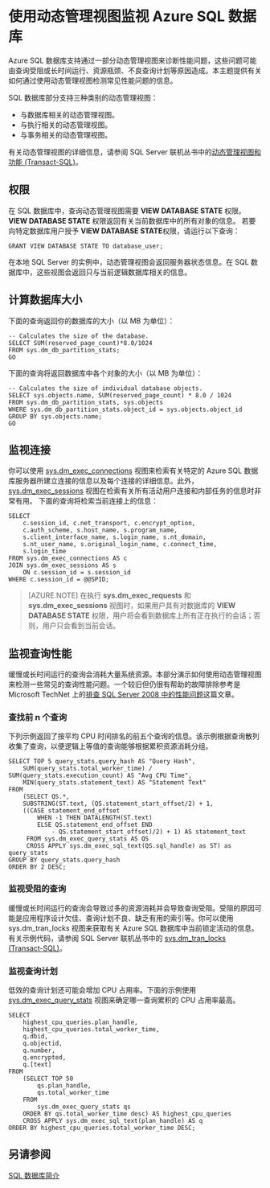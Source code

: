 <properties
   pageTitle="使用动态管理视图监视 Azure SQL 数据库 | Azure"
   description="了解如何通过使用动态管理视图检测常见性能问题来监视 Azure SQL 数据库。"
   services="sql-database"
   documentationCenter=""
   authors="BYHAM"
   manager="jeffreyg"
   editor=""
   tags=""/>

<tags
   ms.service="sql-database"
   ms.date="01/22/2016"
   wacn.date="05/16/2016"/>

# 使用动态管理视图监视 Azure SQL 数据库

Azure SQL 数据库支持通过一部分动态管理视图来诊断性能问题，这些问题可能由查询受阻或长时间运行、资源瓶颈、不良查询计划等原因造成。本主题提供有关如何通过使用动态管理视图检测常见性能问题的信息。

SQL 数据库部分支持三种类别的动态管理视图：

- 与数据库相关的动态管理视图。
- 与执行相关的动态管理视图。
- 与事务相关的动态管理视图。

有关动态管理视图的详细信息，请参阅 SQL Server 联机丛书中的[动态管理视图和功能 (Transact-SQL)](https://msdn.microsoft.com/zh-cn/library/ms188754.aspx)。

## 权限

在 SQL 数据库中，查询动态管理视图需要 **VIEW DATABASE STATE** 权限。**VIEW DATABASE STATE** 权限返回有关当前数据库中的所有对象的信息。
若要向特定数据库用户授予 **VIEW DATABASE STATE**权限，请运行以下查询：

	GRANT VIEW DATABASE STATE TO database_user; 

在本地 SQL Server 的实例中，动态管理视图会返回服务器状态信息。在 SQL 数据库中，这些视图会返回只与当前逻辑数据库相关的信息。

## 计算数据库大小

下面的查询返回你的数据库的大小（以 MB 为单位）：


	-- Calculates the size of the database.
	SELECT SUM(reserved_page_count)*8.0/1024
	FROM sys.dm_db_partition_stats;
	GO


下面的查询将返回数据库中各个对象的大小（以 MB 为单位）：


	-- Calculates the size of individual database objects.
	SELECT sys.objects.name, SUM(reserved_page_count) * 8.0 / 1024
	FROM sys.dm_db_partition_stats, sys.objects
	WHERE sys.dm_db_partition_stats.object_id = sys.objects.object_id
	GROUP BY sys.objects.name;
	GO


## 监视连接

你可以使用 [sys.dm\_exec\_connections](https://msdn.microsoft.com/zh-cn/library/ms181509.aspx) 视图来检索有关特定的 Azure SQL 数据库服务器所建立连接的信息以及每个连接的详细信息。此外，[sys.dm\_exec\_sessions](https://msdn.microsoft.com/zh-cn/library/ms176013.aspx) 视图在检索有关所有活动用户连接和内部任务的信息时非常有用。
下面的查询将检索当前连接上的信息：


	SELECT
	    c.session_id, c.net_transport, c.encrypt_option,
	    c.auth_scheme, s.host_name, s.program_name,
	    s.client_interface_name, s.login_name, s.nt_domain,
	    s.nt_user_name, s.original_login_name, c.connect_time,
	    s.login_time
	FROM sys.dm_exec_connections AS c
	JOIN sys.dm_exec_sessions AS s
	    ON c.session_id = s.session_id
	WHERE c.session_id = @@SPID;


> [AZURE.NOTE] 在执行 **sys.dm_exec_requests** 和 **sys.dm_exec_sessions** 视图时，如果用户具有对数据库的 **VIEW DATABASE STATE** 权限，用户将会看到数据库上所有正在执行的会话；否则，用户只会看到当前会话。

## 监视查询性能

缓慢或长时间运行的查询会消耗大量系统资源。本部分演示如何使用动态管理视图来检测一些常见的查询性能问题。一个较旧但仍很有帮助的故障排除参考是 Microsoft TechNet 上的[排查 SQL Server 2008 中的性能问题](http://download.microsoft.com/download/D/B/D/DBDE7972-1EB9-470A-BA18-58849DB3EB3B/TShootPerfProbs2008.docx)这篇文章。

### 查找前 n 个查询

下列示例返回了按平均 CPU 时间排名的前五个查询的信息。该示例根据查询散列收集了查询，以便逻辑上等值的查询能够根据累积资源消耗分组。


	SELECT TOP 5 query_stats.query_hash AS "Query Hash",
	    SUM(query_stats.total_worker_time) / SUM(query_stats.execution_count) AS "Avg CPU Time",
	    MIN(query_stats.statement_text) AS "Statement Text"
	FROM
	    (SELECT QS.*,
	    SUBSTRING(ST.text, (QS.statement_start_offset/2) + 1,
	    ((CASE statement_end_offset
	        WHEN -1 THEN DATALENGTH(ST.text)
	        ELSE QS.statement_end_offset END
	            - QS.statement_start_offset)/2) + 1) AS statement_text
	     FROM sys.dm_exec_query_stats AS QS
	     CROSS APPLY sys.dm_exec_sql_text(QS.sql_handle) as ST) as query_stats
	GROUP BY query_stats.query_hash
	ORDER BY 2 DESC;


### 监视受阻的查询

缓慢或长时间运行的查询会导致过多的资源消耗并会导致查询受阻。受阻的原因可能是应用程序设计欠佳、查询计划不良、缺乏有用的索引等。你可以使用 sys.dm\_tran\_locks 视图来获取有关 Azure SQL 数据库中当前锁定活动的信息。有关示例代码，请参阅 SQL Server 联机丛书中的 [sys.dm\_tran\_locks (Transact-SQL)](https://msdn.microsoft.com/zh-cn/library/ms190345.aspx)。

### 监视查询计划

低效的查询计划还可能会增加 CPU 占用率。下面的示例使用 [sys.dm\_exec\_query\_stats](https://msdn.microsoft.com/zh-cn/library/ms189741.aspx) 视图来确定哪一查询累积的 CPU 占用率最高。


	SELECT
	    highest_cpu_queries.plan_handle,
	    highest_cpu_queries.total_worker_time,
	    q.dbid,
	    q.objectid,
	    q.number,
	    q.encrypted,
	    q.[text]
	FROM
	    (SELECT TOP 50
	        qs.plan_handle,
	        qs.total_worker_time
	    FROM
	        sys.dm_exec_query_stats qs
	    ORDER BY qs.total_worker_time desc) AS highest_cpu_queries
	    CROSS APPLY sys.dm_exec_sql_text(plan_handle) AS q
	ORDER BY highest_cpu_queries.total_worker_time DESC;


## 另请参阅

[SQL 数据库简介](/documentation/articles/sql-database-technical-overview/)
<!---HONumber=Mooncake_0321_2016-->

